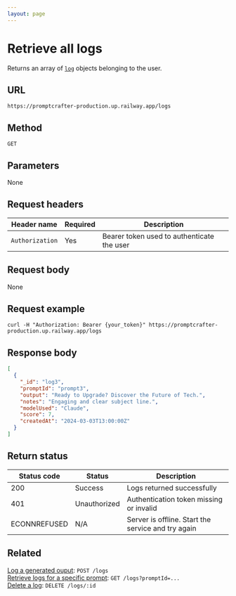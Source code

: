 ```yaml
---
layout: page
---
```


# Retrieve all logs

Returns an array of [`log`](../resources/log.md) objects belonging to the user.  

## URL

```text
https://promptcrafter-production.up.railway.app/logs
```

## Method

`GET`

## Parameters

None

## Request headers

| Header name     | Required | Description                                |
|-----------------|----------|--------------------------------------------|
| `Authorization` | Yes      | Bearer token used to authenticate the user |

## Request body

None

## Request example

```shell
curl -H "Authorization: Bearer {your_token}" https://promptcrafter-production.up.railway.app/logs
```

## Response body

```json
[
  {
    "_id": "log3",
    "promptId": "prompt3",
    "output": "Ready to Upgrade? Discover the Future of Tech.",
    "notes": "Engaging and clear subject line.",
    "modelUsed": "Claude",
    "score": 7,
    "createdAt": "2024-03-03T13:00:00Z"
  }
]
```

## Return status

| Status code  | Status       | Description                                        |
|--------------|--------------|----------------------------------------------------|
| 200          | Success      | Logs returned successfully                         |
| 401          | Unauthorized | Authentication token missing or invalid            |
| ECONNREFUSED | N/A          | Server is offline. Start the service and try again |

## Related

[Log a generated ouput](post-logs.md): `POST /logs`  
[Retrieve logs for a specific prompt](get-logs-by-prompt.md): `GET /logs?promptId=...`  
[Delete a log](delete-logs-id.md): `DELETE /logs/:id`
